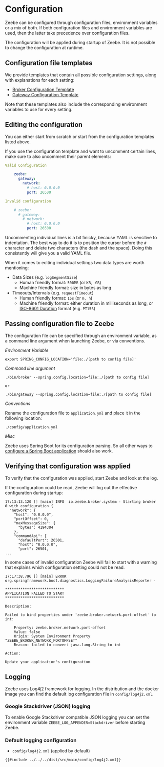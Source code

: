 # Configuration

Zeebe can be configured through configuration files, environment variables or a mix of both. If both configuration files and environment variables are used, then the latter take precedence over configuration files.

The configuration will be applied during startup of Zeebe. It is not possible to change the configuration at runtime.

## Configuration file templates
We provide templates that contain all possible configuration settings, along with explanations for each setting:
* [Broker Configuration Template](/appendix/broker-config-template.md)
* [Gateway Configuration Template](/appendix/gateway-config-template.md)

Note that these templates also include the corresponding environment variables to use for every setting.

## Editing the configuration
You can either start from scratch or start from the configuration templates listed above.

If you use the configuration template and want to uncomment certain lines, make sure to also uncomment their parent elements:

```yaml
Valid Configuration

    zeebe:
      gateway:
        network:
          # host: 0.0.0.0
          port: 26500

Invalid configuration

    # zeebe:
      # gateway:
        # network:
          # host: 0.0.0.0
          port: 26500
```

Uncommenting individual lines is a bit finicky, because YAML is sensitive to indentation. The best way to do it is to position the cursor before the `#` character and delete two characters (the dash and the space). Doing this consistently will give you a valid YAML file.

When it comes to editing individual settings two data types are worth mentioning:
* Data Sizes (e.g. `logSegmentSize`)
  * Human friendly format: `500MB` (or `KB, GB`)
  * Machine friendly format: size in bytes as long
* Timeouts/Intervals (e.g. `requestTimeout`)
  * Human friendly format: `15s` (or `m, h`)
  * Machine friendly format: either duration in milliseconds as long, or [ISO-8601 Duration](ttps://en.wikipedia.org/wiki/ISO_8601#Durations) format (e.g. `PT15S`)

## Passing configuration file to Zeebe
The configuration file can be specified through an environment variable, as a command line argument when launching Zeebe, or via conventions.

*Environment Variable*
```shell script
export SPRING_CONFIG_LOCATION='file:./[path to config file]'
```

*Command line argument*
```shell script
./bin/broker --spring.config.location=file:./[path to config file]

or

./bin/gateway --spring.config.location=file:./[path to config file]
```

*Conventions*

Rename the configuration file to `application.yml` and place it in the following location:
```shell script
./config/application.yml
```

*Misc*

Zeebe uses Spring Boot for its configuration parsing. So all other ways to [configure a Spring Boot application](https://docs.spring.io/spring-boot/docs/current/reference/html/spring-boot-features.html#boot-features-external-config) should also work.

## Verifying that configuration was applied
To verify that the configuration was applied, start Zeebe and look at the log.

If the configuration could be read, Zeebe will log out the effective configuration during startup:

```
17:13:13.120 [] [main] INFO  io.zeebe.broker.system - Starting broker 0 with configuration {
  "network": {
    "host": "0.0.0.0",
    "portOffset": 0,
    "maxMessageSize": {
      "bytes": 4194304
    },
    "commandApi": {
      "defaultPort": 26501,
      "host": "0.0.0.0",
      "port": 26501,
...
```

In some cases of invalid configuration Zeebe will fail to start with a warning that explains which configuration setting could not be read.
```
17:17:38.796 [] [main] ERROR org.springframework.boot.diagnostics.LoggingFailureAnalysisReporter -

***************************
APPLICATION FAILED TO START
***************************

Description:

Failed to bind properties under 'zeebe.broker.network.port-offset' to int:

    Property: zeebe.broker.network.port-offset
    Value: false
    Origin: System Environment Property "ZEEBE_BROKER_NETWORK_PORTOFFSET"
    Reason: failed to convert java.lang.String to int

Action:

Update your application's configuration
```

## Logging

Zeebe uses Log4j2 framework for logging. In the distribution and the docker image you can find the default log configuration file in `config/log4j2.xml`.

### Google Stackdriver (JSON) logging

To enable Google Stackdriver compatible JSON logging you can set the environment variable `ZEEBE_LOG_APPENDER=Stackdriver` before starting Zeebe.

### Default logging configuration

* `config/log4j2.xml` (applied by default)

```
{{#include ../../../dist/src/main/config/log4j2.xml}}
```
